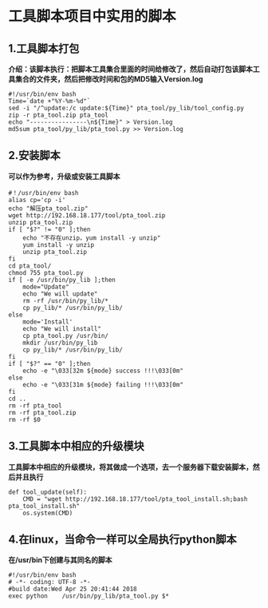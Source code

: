# 工具脚本项目中实用的脚本
## 1.工具脚本打包
**介绍：该脚本执行：把脚本工具集合里面的时间给修改了，然后自动打包该脚本工具集合的文件夹，然后把修改时间和包的MD5输入Version.log**
```
#!/usr/bin/env bash
Time=`date +"%Y-%m-%d"`
sed -i "/^update:/c update:${Time}" pta_tool/py_lib/tool_config.py
zip -r pta_tool.zip pta_tool
echo "----------------\n${Time}" > Version.log
md5sum pta_tool/py_lib/pta_tool.py >> Version.log
```

## 2.安装脚本
**可以作为参考，升级或安装工具脚本**
```
#！/usr/bin/env bash
alias cp='cp -i'
echo "解压pta_tool.zip"
wget http://192.168.18.177/tool/pta_tool.zip
unzip pta_tool.zip
if [ "$?" != "0" ];then
    echo "不存在unzip，yum install -y unzip"
    yum install -y unzip
    unzip pta_tool.zip
fi
cd pta_tool/
chmod 755 pta_tool.py
if [ -e /usr/bin/py_lib ];then
    mode="Update"
    echo "We will update"
    rm -rf /usr/bin/py_lib/*
    cp py_lib/* /usr/bin/py_lib/
else
    mode='Install'
    echo "We will install"
    cp pta_tool.py /usr/bin/
    mkdir /usr/bin/py_lib
    cp py_lib/* /usr/bin/py_lib/
fi
if [ "$?" == "0" ];then
    echo -e "\033[32m ${mode} success !!!\033[0m"
else
    echo -e "\033[31m ${mode} failing !!!\033[0m"
fi
cd ..
rm -rf pta_tool
rm -rf pta_tool.zip
rm -rf $0
```

## 3.工具脚本中相应的升级模块
**工具脚本中相应的升级模块，将其做成一个选项，去一个服务器下载安装脚本，然后并且执行**
```
def tool_update(self):
    CMD = "wget http://192.168.18.177/tool/pta_tool_install.sh;bash pta_tool_install.sh"
    os.system(CMD)
```
## 4.在linux，当命令一样可以全局执行python脚本
**在/usr/bin下创建与其同名的脚本**
```
#!/usr/bin/env bash
# -*- coding: UTF-8 -*-
#build date:Wed Apr 25 20:41:44 2018
exec python    /usr/bin/py_lib/pta_tool.py $*
```
